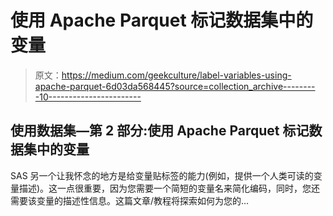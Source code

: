 # 使用 Apache Parquet 标记数据集中的变量

> 原文：<https://medium.com/geekculture/label-variables-using-apache-parquet-6d03da568445?source=collection_archive---------10----------------------->

## 使用数据集—第 2 部分:使用 Apache Parquet 标记数据集中的变量

SAS 另一个让我怀念的地方是给变量贴标签的能力(例如，提供一个人类可读的变量描述)。这一点很重要，因为您需要一个简短的变量名来简化编码，同时，您还需要该变量的描述性信息。这篇文章/教程将探索如何为您的…